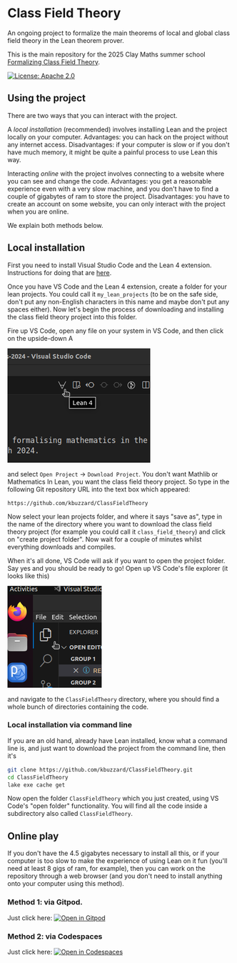 # Class Field Theory

An ongoing project to formalize the main theorems of local and global class field theory
in the Lean theorem prover.

This is the main repository for the 2025 Clay Maths summer school
[Formalizing Class Field Theory](https://www.claymath.org/events/formalizing-class-field-theory/).

[![License: Apache 2.0](https://img.shields.io/badge/License-Apache_2.0-lightblue.svg)](https://opensource.org/licenses/Apache-2.0)

## Using the project

There are two ways that you can interact with the project.

A *local installation* (recommended) involves installing Lean and the project locally on your
computer. Advantages: you can hack on the project without any internet access.
Disadvantages: if your computer is slow or if you don't have much memory, it might
be quite a painful process to use Lean this way.

Interacting *online* with the project involves connecting to a website where you can
see and change the code. Advantages: you get a reasonable experience even with a very
slow machine, and you don't have to find a couple of gigabytes of ram to store the project.
Disadvantages: you have to create an account on some website, you can only interact with
the project when you are online.

We explain both methods below.

## Local installation

First you need to install Visual Studio Code and the Lean 4 extension. Instructions for doing that are [here](https://docs.lean-lang.org/lean4/doc/quickstart.html).

Once you have VS Code and the Lean 4 extension, create a folder for your lean projects.
You could call it `my_lean_projects` (to be on the safe side, don't put any non-English
characters in this name and maybe don't put any spaces either). Now let's begin the process
of downloading and installing the class field theory project into this folder.

Fire up VS Code, open any file on your system in VS Code, and then click on the upside-down A

![an upside-down A](png/clone_forall.png?raw=true "an upside-down A")

and select `Open Project` -> `Download Project`. You don't want Mathlib or Mathematics In Lean,
you want the class field theory project. So type in the following Git repository URL into the text box which appeared:

```
https://github.com/kbuzzard/ClassFieldTheory
```

Now select your lean projects folder, and where it says "save as", type in the name of the
directory where you want to download the class field theory project (for example you could call
it `class_field_theory`) and click on "create project folder". Now wait for a couple of minutes
whilst everything downloads and compiles.

When it's all done, VS Code will ask if you want to open the project folder. Say yes
and you should be ready to go! Open up VS Code's file explorer (it looks like this)

![File explorer](png/file_explorer.png?raw=true "File explorer")

and navigate to the `ClassFieldTheory` directory, where you should find a whole bunch of directories containing the code.

### Local installation via command line

If you are an old hand, already have Lean installed, know what a command line is,
and just want to download the project from the command line, then it's

```bash
git clone https://github.com/kbuzzard/ClassFieldTheory.git
cd ClassFieldTheory
lake exe cache get
```

Now open the folder `ClassFieldTheory` which you just created, using VS Code's "open folder" functionality. You will find all the code inside a subdirectory also called `ClassFieldTheory`.

## Online play

If you don't have the 4.5 gigabytes necessary to install all this, or if your computer is too slow to make the experience of using Lean on it fun (you'll need at least 8 gigs of ram, for example), then you can work on the repository through a web browser (and you don't need to install anything onto your computer using this method).

### Method 1: via Gitpod.

Just click here: [![Open in Gitpod](https://gitpod.io/button/open-in-gitpod.svg)](https://gitpod.io/#https://github.com/kbuzzard/ClassFieldTheory)

### Method 2: via Codespaces

Just click here: [![Open in Codespaces](https://github.com/codespaces/badge.svg)](https://codespaces.new/kbuzzard/ClassFieldTheory)
